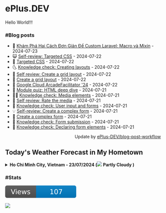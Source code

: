 # ePlus.DEV

Hello World!!!

### #Blog posts

- 🧰 [Khám Phá Hai Cách Đơn Giản Để Custom Laravel: Macro và Mixin](https://eplus.dev/kham-pha-hai-cach-don-gian-de-custom-laravel-macro-va-mixin) - 2024-07-23 
- 😺 [Self-review: Targeted CSS](https://eplus.dev/self-review-targeted-css) - 2024-07-22 
- 🗽 [Targeted CSS](https://eplus.dev/targeted-css) - 2024-07-22 
- 🌜 [Knowledge check: Creating layouts](https://eplus.dev/knowledge-check-creating-layouts) - 2024-07-22 
- 📝 [Self review: Create a grid layout](https://eplus.dev/self-review-create-a-grid-layout) - 2024-07-22 
- 🚀 [Create a grid layout](https://eplus.dev/create-a-grid-layout) - 2024-07-22 
- 💼 [Google Cloud ArcadeFacilitator &#39;24](https://eplus.dev/google-cloud-arcade-facilitator-24) - 2024-07-22 
- 🦣 [Module quiz: HTML deep dive](https://eplus.dev/module-quiz-html-deep-dive) - 2024-07-21 
- 👨‍🏫 [Knowledge check: Media elements](https://eplus.dev/knowledge-check-media-elements) - 2024-07-21 
- 🔭 [Self review: Rate the media](https://eplus.dev/self-review-rate-the-media) - 2024-07-21 
- 🤡 [Knowledge check: User input and forms](https://eplus.dev/knowledge-check-user-input-and-forms) - 2024-07-21 
- 💡 [Self-review: Create a complex form](https://eplus.dev/self-review-create-a-complex-form) - 2024-07-21 
- 🦣 [Create a complex form](https://eplus.dev/create-a-complex-form) - 2024-07-21 
- 💪 [Knowledge check: Form submission](https://eplus.dev/knowledge-check-form-submission) - 2024-07-21 
- 🤡 [Knowledge check: Declaring form elements](https://eplus.dev/knowledge-check-declaring-form-elements) - 2024-07-21 


<div align="right">
    Update by <a target="_blank" href="https://github.com/ePlus-DEV/blog-post-workflow">ePlus-DEV/blog-post-workflow</a>
</div>


## Today's Weather Forecast in My Hometown



<details>
    <summary><b>Ho Chi Minh City, Vietnam - 23/07/2024 (<img src="https://cdn.weatherapi.com/weather/64x64/day/116.png" width="25" /> Partly Cloudy )</b>
    </summary>

    
<table>
    <tr>
        <th>Hour</th>
        <td>00:00</td><td>01:00</td><td>02:00</td><td>03:00</td><td>04:00</td><td>05:00</td><td>06:00</td><td>07:00</td><td>08:00</td><td>09:00</td><td>10:00</td><td>11:00</td><td>12:00</td><td>13:00</td><td>14:00</td><td>15:00</td><td>16:00</td><td>17:00</td><td>18:00</td><td>19:00</td><td>20:00</td><td>21:00</td><td>22:00</td><td>23:00</td>
    </tr>
    <tr>
        <th>Weather</th>
        <td><img src="https://cdn.weatherapi.com/weather/64x64/night/113.png"></img></td><td><img src="https://cdn.weatherapi.com/weather/64x64/night/116.png"></img></td><td><img src="https://cdn.weatherapi.com/weather/64x64/night/116.png"></img></td><td><img src="https://cdn.weatherapi.com/weather/64x64/night/116.png"></img></td><td><img src="https://cdn.weatherapi.com/weather/64x64/night/116.png"></img></td><td><img src="https://cdn.weatherapi.com/weather/64x64/night/116.png"></img></td><td><img src="https://cdn.weatherapi.com/weather/64x64/day/116.png"></img></td><td><img src="https://cdn.weatherapi.com/weather/64x64/day/116.png"></img></td><td><img src="https://cdn.weatherapi.com/weather/64x64/day/113.png"></img></td><td><img src="https://cdn.weatherapi.com/weather/64x64/day/200.png"></img></td><td><img src="https://cdn.weatherapi.com/weather/64x64/day/116.png"></img></td><td><img src="https://cdn.weatherapi.com/weather/64x64/day/113.png"></img></td><td><img src="https://cdn.weatherapi.com/weather/64x64/day/113.png"></img></td><td><img src="https://cdn.weatherapi.com/weather/64x64/day/113.png"></img></td><td><img src="https://cdn.weatherapi.com/weather/64x64/day/113.png"></img></td><td><img src="https://cdn.weatherapi.com/weather/64x64/day/113.png"></img></td><td><img src="https://cdn.weatherapi.com/weather/64x64/day/113.png"></img></td><td><img src="https://cdn.weatherapi.com/weather/64x64/day/113.png"></img></td><td><img src="https://cdn.weatherapi.com/weather/64x64/day/116.png"></img></td><td><img src="https://cdn.weatherapi.com/weather/64x64/night/116.png"></img></td><td><img src="https://cdn.weatherapi.com/weather/64x64/night/116.png"></img></td><td><img src="https://cdn.weatherapi.com/weather/64x64/night/116.png"></img></td><td><img src="https://cdn.weatherapi.com/weather/64x64/night/116.png"></img></td><td><img src="https://cdn.weatherapi.com/weather/64x64/night/116.png"></img></td>
    </tr>
    <tr>
        <th>Condition</th>
        <td width="200px">Clear </td><td width="200px">Partly Cloudy </td><td width="200px">Partly Cloudy </td><td width="200px">Partly Cloudy </td><td width="200px">Partly Cloudy </td><td width="200px">Partly Cloudy </td><td width="200px">Partly Cloudy </td><td width="200px">Partly Cloudy </td><td width="200px">Sunny</td><td width="200px">Thundery outbreaks in nearby</td><td width="200px">Partly Cloudy </td><td width="200px">Sunny</td><td width="200px">Sunny</td><td width="200px">Sunny</td><td width="200px">Sunny</td><td width="200px">Sunny</td><td width="200px">Sunny</td><td width="200px">Sunny</td><td width="200px">Partly Cloudy </td><td width="200px">Partly Cloudy </td><td width="200px">Partly Cloudy </td><td width="200px">Partly Cloudy </td><td width="200px">Partly Cloudy </td><td width="200px">Partly Cloudy </td>
    </tr>
    <tr>
        <th>Temperature</th>
        <td>26 °C</td><td>25.7 °C</td><td>25.6 °C</td><td>25.3 °C</td><td>25.2 °C</td><td>25.2 °C</td><td>25.1 °C</td><td>26.2 °C</td><td>27.7 °C</td><td>29.2 °C</td><td>30.7 °C</td><td>31.8 °C</td><td>31.3 °C</td><td>30.3 °C</td><td>30.3 °C</td><td>31.8 °C</td><td>31.4 °C</td><td>30 °C</td><td>28.3 °C</td><td>27.5 °C</td><td>27.1 °C</td><td>27.1 °C</td><td>26.9 °C</td><td>26.8 °C</td>
    </tr>
    <tr>
        <th>Wind</th>
        <td>13.3 kph</td><td>13.3 kph</td><td>13.7 kph</td><td>13 kph</td><td>11.5 kph</td><td>9.7 kph</td><td>9 kph</td><td>11.9 kph</td><td>16.9 kph</td><td>20.5 kph</td><td>21.6 kph</td><td>24.5 kph</td><td>24.8 kph</td><td>23 kph</td><td>20.2 kph</td><td>21.6 kph</td><td>23.8 kph</td><td>21.2 kph</td><td>18 kph</td><td>14.4 kph</td><td>14 kph</td><td>14.4 kph</td><td>14.8 kph</td><td>15.8 kph</td>
    </tr>
</table>


<div align="right">
    Updated at: 2024-07-23T08:33:45Z - by <a target="_blank"
        href="https://github.com/ePlus-DEV/weather-forecast">ePlus-DEV/weather-forecast</a>
</div>
</details>


### #Stats

[![Image of counter](https://github.com/ePlus-DEV/view-counter/blob/main/svg/685088620/badge.svg)](https://github.com/ePlus-DEV/view-counter/blob/main/readme/685088620/week.md)

![](https://komarev.com/ghpvc/?username=ePlus-DEV&style=for-the-badge)
